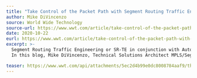 ```yaml
---
title: "Take Control of the Packet Path with Segment Routing Traffic Engineering"
author: Mike DiVincenzo
source: World Wide Technology
source-url: https://www.wwt.com/article/take-control-of-the-packet-path-with-segment-routing-traffic-engineering
date: 2020-10-22
eurl: https://www.wwt.com/article/take-control-of-the-packet-path-with-segment-routing-traffic-engineering
excerpt: >-
  Segment Routing Traffic Engineering or SR-TE in conjunction with Automated Steering dramatically simplifies the Traffic Engineering configuration model and eliminates the RSVP soft state requirement, in favor of a Source Packet Routing model also known as SPRING.<br />
  In this blog, Mike DiVincenzo, Technical Solutions Architect MPLS/Segment Routing at WWT, decribes how Segment Routing Traffic Engineering drives scalability and network intelligence while improving capacity utilization and reducing costs.

teaser: https://www.wwt.com/api/attachments/5ec2d4b99e0dc8008784aaf9/thumbnail?width=1000
---
```

